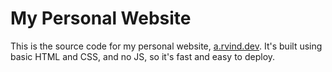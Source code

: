 # My Personal Website

This is the source code for my personal website, [a.rvind.dev](https://a.rvind.dev). It's built using basic HTML and CSS, and no JS, so it's fast and easy to deploy.
